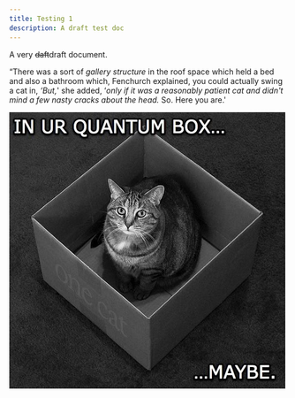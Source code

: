 ```yaml
---
title: Testing 1
description: A draft test doc
---
```

A very ~~daft~~draft document.   

“There  was a sort of *gallery structure* in the roof space which held a bed and 
also a bathroom which, Fenchurch explained, you could actually swing a 
cat in, *‘But,*' she added, ‘*only if it was a reasonably patient cat and 
didn't mind a few nasty cracks about the head.* So. Here you are.'

![this is some alt text](src/assets/schrodingers-lolcat1.jpg "my new title")
